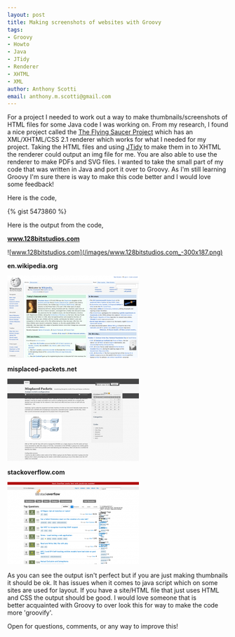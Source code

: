 ```yaml
--- 
layout: post
title: Making screenshots of websites with Groovy
tags: 
- Groovy
- Howto
- Java
- JTidy
- Renderer
- XHTML
- XML
author: Anthony Scotti
email: anthony.m.scotti@gmail.com
---
```

For a project I needed to work out a way to make thumbnails/screenshots of HTML files for some Java code I was working on. From my research, I found a nice project called the [The Flying Saucer Project](https://xhtmlrenderer.dev.java.net/) which has an XML/XHTML/CSS 2.1 renderer which works for what I needed for my project. Taking the HTML files and using [JTidy](http://jtidy.sourceforge.net/) to make them in to XHTML the renderer could output an img file for me. You are also able to use the renderer to make PDFs and SVG files. I wanted to take the small part of my code that was written in Java and port it over to Groovy. As I'm still learning Groovy I'm sure there is way to make this code better and I would love some feedback!

Here is the code,

{% gist 5473860 %}

Here is the output from the code,

**www.128bitstudios.com**

![www.128bitstudios.com](/images/www.128bitstudios.com_-300x187.png)

**en.wikipedia.org**

![en.wikipedia.org](/images/en.wikipedia.org_-300x187.png)

**misplaced-packets.net**

![misplaced-packets.net](/images/misplaced-packets.net_-300x187.png)

**stackoverflow.com**

![stackoverflow.com](/images/stackoverflow.com_-300x187.png)

As you can see the output isn't perfect but if you are just making thumbnails it should be ok. It has issues when it comes to java script which on some sites are used for layout. If you have a site/HTML file that just uses HTML and CSS the output should be good. I would love someone that is better acquainted with Groovy to over look this for way to make the code more 'groovify'.

Open for questions, comments, or any way to improve this!
